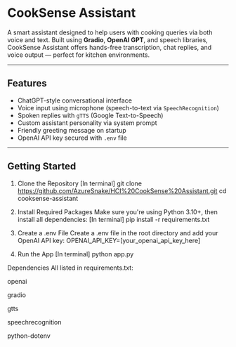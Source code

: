 # CookSense Assistant

A smart assistant designed to help users with cooking queries via both voice and text. Built using **Gradio**, **OpenAI GPT**, and speech libraries, CookSense Assistant offers hands-free transcription, chat replies, and voice output — perfect for kitchen environments.

---

## Features

- ChatGPT-style conversational interface
- Voice input using microphone (speech-to-text via `SpeechRecognition`)
- Spoken replies with `gTTS` (Google Text-to-Speech)
- Custom assistant personality via system prompt
- Friendly greeting message on startup
- OpenAI API key secured with `.env` file

---

## Getting Started
1. Clone the Repository
[In terminal]
git clone https://github.com/AzureSnake/HCI%20CookSense%20Assistant.git
cd cooksense-assistant

2. Install Required Packages
Make sure you're using Python 3.10+, then install all dependencies:
[In terminal]
pip install -r requirements.txt

3. Create a .env File
Create a .env file in the root directory and add your OpenAI API key:
OPENAI_API_KEY=[your_openai_api_key_here]

4. Run the App
[In terminal]
python app.py

Dependencies
All listed in requirements.txt:

openai

gradio

gtts

speechrecognition

python-dotenv